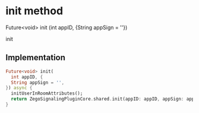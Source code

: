 


# init method








Future&lt;void> init
(int appID, {String appSign = ''})





<p>init</p>



## Implementation

```dart
Future<void> init(
  int appID, {
  String appSign = '',
}) async {
  initUserInRoomAttributes();
  return ZegoSignalingPluginCore.shared.init(appID: appID, appSign: appSign);
}
```







